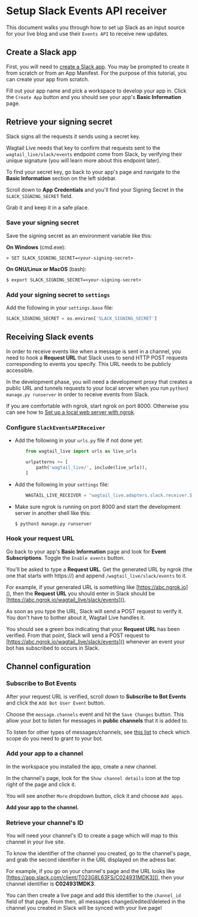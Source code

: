 # Setup Slack Events API receiver

This document walks you through how to set up Slack as an input source for your live blog and use their `Events API` to receive new updates.

## Create a Slack app

First, you will need to [create a Slack app](https://api.slack.com/apps/new).
You may be prompted to create it from scratch or from an App Manifest. For the purpose of this tutorial, you can create your app from scratch.

Fill out your app name and pick a workspace to develop your app in. Click the `Create App` button and you should see your app's **Basic Information** page.

## Retrieve your signing secret

Slack signs all the requests it sends using a secret key.

Wagtail Live needs that key to confirm that requests sent to the `wagtail_live/slack/events` endpoint come from Slack, by verifying their unique signature (you will learn more about this endpoint later).

To find your secret key, go back to your app's page and navigate to the **Basic Information** section on the left sidebar. 

Scroll down to **App Credentials** and you'll find your Signing Secret in the `SLACK_SIGNING_SECRET` field.

Grab it and keep it in a safe place.

### Save your signing secret

Save the signing secret as an environment variable like this:

**On Windows** (cmd.exe):

```doscon
> SET SLACK_SIGNING_SECRET=<your-signing-secret>
```

**On GNU/Linux or MacOS** (bash):

```console
$ export SLACK_SIGNING_SECRET=<your-signing-secret>
```

### Add your signing secret to `settings`

Add the following in your `settings.base` file:
```python
SLACK_SIGNING_SECRET = os.environ['SLACK_SIGNING_SECRET']
```

## Receiving Slack events

In order to receive events like when a message is sent in a channel, you need to hook a **Request URL** that Slack uses to send HTTP POST requests corresponding to events you specify. This URL needs to be publicly accessible. 

In the development phase, you will need a development proxy that creates a public URL and tunnels requests to your local server when you run `python3 manage.py runserver` in order to receive events from Slack.

If you are comfortable with ngrok, start ngrok on port 8000. Otherwise you can see how to [Set up a local web server with ngrok](setup_ngrok.md).

### Configure `SlackEventsAPIReceiver`

- Add the following in your `urls.py` file if not done yet:
    ```python
        from wagtail_live import urls as live_urls

        urlpatterns += [
            path('wagtail_live/', include(live_urls)),
        ]
    ```

- Add the following in your `settings` file:
    ```python
        WAGTAIL_LIVE_RECEIVER = "wagtail_live.adapters.slack.receiver.SlackEventsAPIReceiver"
    ```

- Make sure ngrok is running on port 8000 and start the development server in another shell like this:

    ```console
    $ python3 manage.py runserver
    ```

### Hook your request URL

Go back to your app's **Basic Information** page and look for **Event Subscriptions**. Toggle the `Enable events` button.

You'll be asked to type a **Request URL**. Get the generated URL by ngrok (the one that starts with https://) and append `/wagtail_live/slack/events` to it.

For example, if your generated URL is something like [https://abc.ngrok.io](), then the **Request URL** you should enter in Slack should be 
[https://abc.ngrok.io/wagtail_live/slack/events]().

As soon as you type the URL, Slack will send a POST request to verify it. You don't have to bother about it, Wagtail Live handles it. 

You should see a green box indicating that your **Request URL** has been verified. From that point, Slack will send a POST request to [https://abc.ngrok.io/wagtail_live/slack/events]() whenever an event your bot has subscribed to occurs in Slack.

## Channel configuration

### Subscribe to Bot Events

After your request URL is verified, scroll down to **Subscribe to Bot Events** and click the `Add Bot User Event` button.

Choose the `message.channels` event and hit the `Save Changes` button. This allow your bot to listen for messages in **public channels** that it is added to. 

To listen for other types of messages/channels, see [this list](https://api.slack.com/scopes?filter=granular_bot&query=history) to check which scope do you need to grant to your bot.

### Add your app to a channel

In the workspace you installed the app, create a new channel.

In the channel's page, look for the `Show channel details` icon at the top right of the page and click it.

You will see another `More` dropdown button, click it and choose `Add apps`.

**Add your app to the channel.**

### Retrieve your channel's ID

You will need your channel's ID to create a page which will map to this channel in your live site.

To know the identifier of the channel you created, go to the channel's page, and grab the second identifier in the URL displayed on the adress bar.

For example, if you go on your channel's page and the URL looks like [https://app.slack.com/client/T023G8L63FS/C024931MDK3](), then your channel identifier is **C024931MDK3**. 

You can then create a live page and add this identifier to the `channel_id` field of that page. From then, all messages changed/edited/deleted in the channel you created in Slack will be synced with your live page!
